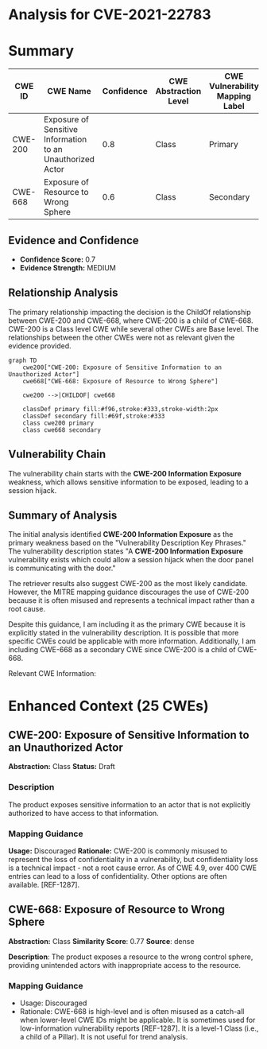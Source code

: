 # Analysis for CVE-2021-22783

# Summary
| CWE ID | CWE Name | Confidence | CWE Abstraction Level | CWE Vulnerability Mapping Label | CWE-Vulnerability Mapping Notes |
|---|---|---|---|---|---|
| CWE-200 | Exposure of Sensitive Information to an Unauthorized Actor | 0.8 | Class | Primary | Discouraged |
| CWE-668 | Exposure of Resource to Wrong Sphere | 0.6 | Class | Secondary | Discouraged |

## Evidence and Confidence

*   **Confidence Score:** 0.7
*   **Evidence Strength:** MEDIUM

## Relationship Analysis
The primary relationship impacting the decision is the ChildOf relationship between CWE-200 and CWE-668, where CWE-200 is a child of CWE-668. CWE-200 is a Class level CWE while several other CWEs are Base level. The relationships between the other CWEs were not as relevant given the evidence provided.

```mermaid
graph TD
    cwe200["CWE-200: Exposure of Sensitive Information to an Unauthorized Actor"]
    cwe668["CWE-668: Exposure of Resource to Wrong Sphere"]
    
    cwe200 -->|CHILDOF| cwe668
    
    classDef primary fill:#f96,stroke:#333,stroke-width:2px
    classDef secondary fill:#69f,stroke:#333
    class cwe200 primary
    class cwe668 secondary
```

## Vulnerability Chain
The vulnerability chain starts with the **CWE-200 Information Exposure** weakness, which allows sensitive information to be exposed, leading to a session hijack.

## Summary of Analysis
The initial analysis identified **CWE-200 Information Exposure** as the primary weakness based on the "Vulnerability Description Key Phrases." The vulnerability description states "A **CWE-200 Information Exposure** vulnerability exists which could allow a session hijack when the door panel is communicating with the door."

The retriever results also suggest CWE-200 as the most likely candidate. However, the MITRE mapping guidance discourages the use of CWE-200 because it is often misused and represents a technical impact rather than a root cause.

Despite this guidance, I am including it as the primary CWE because it is explicitly stated in the vulnerability description. It is possible that more specific CWEs could be applicable with more information. Additionally, I am including CWE-668 as a secondary CWE since CWE-200 is a child of CWE-668.

Relevant CWE Information:

# Enhanced Context (25 CWEs)

## CWE-200: Exposure of Sensitive Information to an Unauthorized Actor
**Abstraction:** Class
**Status:** Draft

### Description
The product exposes sensitive information to an actor that is not explicitly authorized to have access to that information.

### Mapping Guidance
**Usage:** Discouraged
**Rationale:** CWE-200 is commonly misused to represent the loss of confidentiality in a vulnerability, but confidentiality loss is a technical impact - not a root cause error. As of CWE 4.9, over 400 CWE entries can lead to a loss of confidentiality. Other options are often available. [REF-1287].

## CWE-668: Exposure of Resource to Wrong Sphere
**Abstraction:** Class
**Similarity Score**: 0.77
**Source**: dense

**Description**:
The product exposes a resource to the wrong control sphere, providing unintended actors with inappropriate access to the resource.

### Mapping Guidance
- Usage: Discouraged
- Rationale: CWE-668 is high-level and is often misused as a catch-all when lower-level CWE IDs might be applicable. It is sometimes used for low-information vulnerability reports [REF-1287]. It is a level-1 Class (i.e., a child of a Pillar). It is not useful for trend analysis.